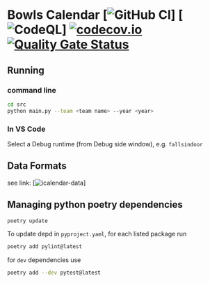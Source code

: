 # Bowls Calendar [![GitHub CI][workflow-all]] [![CodeQL][codeql]] [![codecov.io][codecov-image]][codecov-link] [![Quality Gate Status][sonar-image]][sonar-link]

## Running

### command line

```bash
cd src
python main.py --team <team name> --year <year>
```

### In VS Code

Select a Debug runtime (from Debug side window), e.g. `fallsindoor`

## Data Formats

see link: [![icalendar-data](https://github.com/garymcwilliams/icalendar-data)]

## Managing python poetry dependencies

```bash
poetry update
```

To update depd in `pyproject.yaml`, for each listed package run

```bash
poetry add pylint@latest
```

for `dev` dependencies use

```bash
poetry add --dev pytest@latest
```


[workflow-all]: https://github.com/garymcwilliams/ggbowlscalendar/actions/workflows/workflow-all.yml/badge.svg?event=push
[codeql]: https://github.com/garymcwilliams/ggbowlscalendar/actions/workflows/workflow-linkql.yml/badge.svg?event=push
[codecov-image]: https://codecov.io/github/garymcwilliams/ggbowlscalendar/graph/badge.svg?token=EGNK0HBDQK
[codecov-link]: https://codecov.io/github/garymcwilliams/ggbowlscalendar
[sonar-image]: https://sonarcloud.io/api/project_badges/measure?project=garymcwilliams_ggbowlscalendar&metric=alert_status
[sonar-link]: https://sonarcloud.io/summary/new_code?id=garymcwilliams_ggbowlscalendar